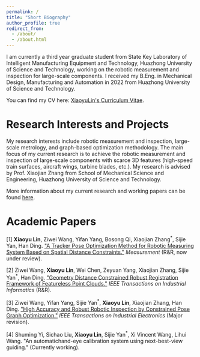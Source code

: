 ```yaml
---
permalink: /
title: "Short Biography"
author_profile: true
redirect_from: 
  - /about/
  - /about.html
---
```

I am currently a third year graduate student from State Key Laboratory of Intelligent Manufacturing Equipment and Technology, Huazhong University of Science and Technology, working on the robotic measurement and inspection for large-scale components. I received my B.Eng. in Mechanical Design, Manufacturing and Automation in 2022 from Huazhong University of Science and Technology.

You can find my CV here: [XiaoyuLin's Curriculum Vitae](../assets/CV_XiaoyuLin.pdf).

Research Interests and Projects
======
My research interests include robotic measurement and inspection, large-scale metrology, and graph-based optimization methodology. The main focus of my current research is to achieve the robotic measurement and inspection of large-scale components with scarce 3D features (high-speed train surfaces, aircraft wings, turbine blades, etc.). My research is advised by Prof. Xiaojian Zhang from School of Mechanical Science and Engineering, Huazhong University of Science and Technology.

More information about my current research and working papers can be found [here](https://kikido16.github.io/papers/).

Academic Papers
======
\[1\] **Xiaoyu Lin**, Ziwei Wang, Yifan Yang, Bosong Qi, Xiaojian Zhang<sup>\*</sup>, Sijie Yan, Han Ding. ["A Tracker Pose Optimization Method for Robotic Measuring System Based on Spatial Distance Constraints."](https://kikido16.github.io/papers/paper-1/) *Measurement* (R&R, now under review).

\[2\] Ziwei Wang, **Xiaoyu Lin**, Wei Chen, Zeyuan Yang, Xiaojian Zhang, Sijie Yan<sup>\*</sup>, Han Ding. ["Geometry Distance Constrained Robust Registration Framework of Featureless Point Clouds."](https://kikido16.github.io/papers/paper-2/) *IEEE Transactions on Industrial Informatics* (R&R).

\[3\] Ziwei Wang, Yifan Yang, Sijie Yan<sup>\*</sup>, **Xiaoyu Lin**, Xiaojian Zhang, Han Ding. ["High Accuracy and Robust Robotic Inspection by Constrained Pose Graph Optimization."](https://kikido16.github.io/papers/paper-3/) *IEEE Transactions on Industrial Electronics* (Major revision).

\[4\] Shuming Yi, Sichao Liu, **Xiaoyu Lin**, Sijie Yan<sup>\*</sup>, Xi Vincent Wang, Lihui Wang. "An automatichand-eye calibration system using next-best-view guiding." (Currently working).
